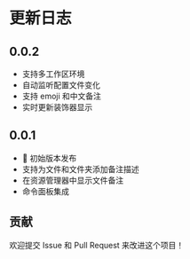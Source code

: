 # 更新日志

## 0.0.2
- 支持多工作区环境
- 自动监听配置文件变化
- 支持 emoji 和中文备注
- 实时更新装饰器显示

## 0.0.1

- 🎉 初始版本发布
- 支持为文件和文件夹添加备注描述
- 在资源管理器中显示文件备注
- 命令面板集成

## 贡献

欢迎提交 Issue 和 Pull Request 来改进这个项目！